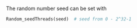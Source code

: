 The random number seed can be set with
```python
Random_seedThreads(seed)  # seed from 0 - 2^32-1
```